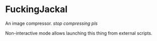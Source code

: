 # FuckingJackal
An image compressor. _stop compressing pls_

Non-interactive mode allows launching this thing from external scripts.
